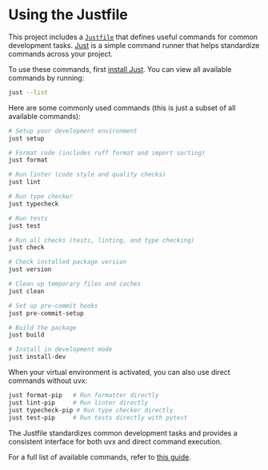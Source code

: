 
# Using the Justfile

This project includes a [`Justfile`](https://github.com/smorin/py-launch-blueprint/blob/main/Justfile) that defines useful commands for common development tasks. [Just](https://github.com/casey/just) is a simple command runner that helps standardize commands across your project.

To use these commands, first [install Just](https://github.com/casey/just#installation). You can view all available commands by running:

```bash
just --list
```
Here are some commonly used commands (this is just a subset of all available commands):

```bash
# Setup your development environment
just setup

# Format code (includes ruff format and import sorting)
just format

# Run linter (code style and quality checks)
just lint

# Run type checker
just typecheck

# Run tests
just test

# Run all checks (tests, linting, and type checking)
just check

# Check installed package version
just version

# Clean up temporary files and caches
just clean

# Set up pre-commit hooks
just pre-commit-setup

# Build the package
just build

# Install in development mode
just install-dev
```

When your virtual environment is activated, you can also use direct commands without uvx:

```bash
just format-pip   # Run formatter directly
just lint-pip     # Run linter directly
just typecheck-pip # Run type checker directly
just test-pip     # Run tests directly with pytest
```

The Justfile standardizes common development tasks and provides a consistent interface for both uvx and direct command execution.

For a full list of available commands, refer to [this guide](../reference/cli_reference.md).
